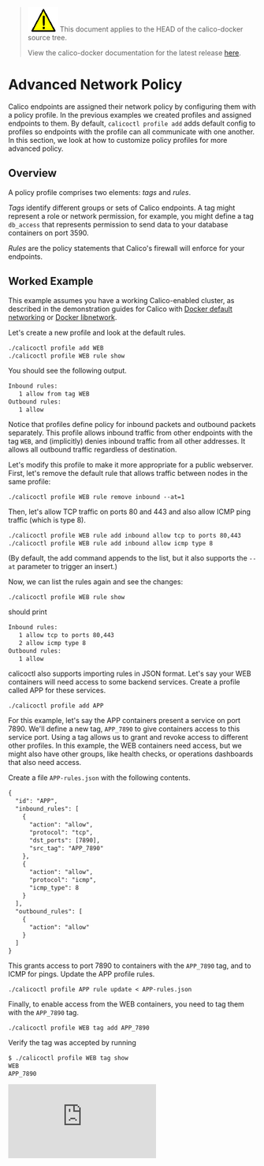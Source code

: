 <!--- master only -->
> ![warning](images/warning.png) This document applies to the HEAD of the calico-docker source tree.
>
> View the calico-docker documentation for the latest release [here](https://github.com/projectcalico/calico-docker/blob/v0.12.0/README.md).
<!--- else
> You are viewing the calico-docker documentation for release **release**.
<!--- end of master only -->

# Advanced Network Policy

Calico endpoints are assigned their network policy by configuring them with a policy profile.  In the previous examples we created profiles and assigned endpoints to them.  By default, `calicoctl profile add` adds default config to profiles so endpoints with the profile can all communicate with one another.  In this section, we look at how to customize policy profiles for more advanced policy.

## Overview

A policy profile comprises two elements: *tags* and *rules*.  

*Tags* identify different groups or sets of Calico endpoints.  A tag might represent a role or network permission, for example, you might define a tag `db_access` that represents permission to send data to your database containers on port 3590.

*Rules* are the policy statements that Calico's firewall will enforce for your endpoints.

## Worked Example

This example assumes you have a working Calico-enabled cluster, as described in the demonstration guides for Calico with [Docker default networking](docs/getting-started/default-networking/Demonstration.md) or [Docker libnetwork](docs/getting-started/libnetwork/Demonstration.md).

Let's create a new profile and look at the default rules.

    ./calicoctl profile add WEB
    ./calicoctl profile WEB rule show

You should see the following output.

    Inbound rules:
       1 allow from tag WEB 
    Outbound rules:
       1 allow

Notice that profiles define policy for inbound packets and outbound packets separately.  This profile allows inbound traffic from other endpoints with the tag `WEB`, and (implicitly) denies inbound traffic from all other addresses.  It allows all outbound traffic regardless of destination.

Let's modify this profile to make it more appropriate for a public webserver. First, let's remove the default rule that allows traffic between nodes in the same profile:
```
./calicoctl profile WEB rule remove inbound --at=1
```

Then, let's allow TCP traffic on ports 80 and 443 and also allow ICMP ping traffic (which is type 8).

```
./calicoctl profile WEB rule add inbound allow tcp to ports 80,443
./calicoctl profile WEB rule add inbound allow icmp type 8
```
(By default, the add command appends to the list, but it also supports the `--at` parameter to trigger an insert.)

Now, we can list the rules again and see the changes:

```
./calicoctl profile WEB rule show
```

should print

```
Inbound rules:
   1 allow tcp to ports 80,443
   2 allow icmp type 8
Outbound rules:
   1 allow
```

calicoctl also supports importing rules in JSON format.  Let's say your WEB containers will need access to some backend services.  Create a profile called APP for these services.

    ./calicoctl profile add APP

For this example, let's say the APP containers present a service on port 7890.  We'll define a new tag, `APP_7890` to give containers access to this service port.  Using a tag allows us to grant and revoke access to different other profiles.  In this example, the WEB containers need access, but we might also have other groups, like health checks, or operations dashboards that also need access.

Create a file `APP-rules.json` with the following contents.

    {
      "id": "APP", 
      "inbound_rules": [
        {
          "action": "allow",
          "protocol": "tcp", 
          "dst_ports": [7890],
          "src_tag": "APP_7890"
        }, 
        {
          "action": "allow", 
          "protocol": "icmp",
          "icmp_type": 8
        }
      ], 
      "outbound_rules": [
        {
          "action": "allow"
        }
      ]
    }

This grants access to port 7890 to containers with the `APP_7890` tag, and to ICMP for pings.  Update the APP profile rules.

    ./calicoctl profile APP rule update < APP-rules.json

Finally, to enable access from the WEB containers, you need to tag them with the `APP_7890` tag.

    ./calicoctl profile WEB tag add APP_7890

Verify the tag was accepted by running

    $ ./calicoctl profile WEB tag show
    WEB
    APP_7890

[![Analytics](https://ga-beacon.appspot.com/UA-52125893-3/calico-docker/docs/AdvancedNetworkPolicy.md?pixel)](https://github.com/igrigorik/ga-beacon)
